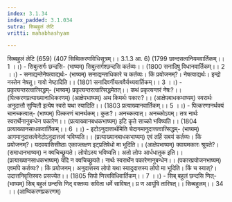 ```yaml
---
index: 3.1.34
index_padded: 3.1.034
sutra: सिब्बहुलं लेटि
vritti: mahabhashyam

---
```

 सिब्बहुलं लेटि (659) (407 सिब्विकरणविधिसूत्रम्।। 3.1.3 आ. 6) (1799 छान्दसत्वनियमवार्तिकम्।। 1 ।।) - सिबुत्सर्गः छन्दसि- (भाष्यम्) सिबुत्सर्गश्छन्दसि कर्तव्यः।। (1800 सनादिषु विधानवार्तिकम्।। 2 ।।) - सनाद्यन्तेनेषत्वाद्यर्थः- (भाष्यम्) सनाद्यन्ताधिकारे च कर्तव्यः। किं प्रयोजनम्?। नेषत्वाद्यर्थः। इन्द्रो नस्तेन नेषतु। गावो नेष्टादिति।। (1801 सनादिवर्गीयत्ववैर्यथ्यवार्तिकम्।। 3 ।।) - प्रकृत्यन्तरत्वात्सिद्धम्- (भाष्यम्) प्रकृत्यन्तरत्वात्सिद्धमेतत्।। कथं प्रकृत्यन्तरं नेषः?।। (पित्करणप्रत्याख्यानाधिकरणम्) (आक्षेपभाष्यम्) अथ किमर्थः पकारः?।। (आक्षेपबाधकभाष्यम्) स्वरार्थः अनुदात्तौ सुप्पितौ इत्येष स्वरो यथा स्यादिति।। (1803 प्रत्याख्यानवार्तिकम्।। 5 ।।) - पित्करणानर्थक्यं चानच्कत्वात्- (भाष्यम्) पित्करणं चानर्थकम्। कुतः?। अनच्कत्वात्। अनच्कोऽयम्। तत्र नार्थः स्वरार्थेनानुबन्धेन पकारेण।। (प्रत्याख्यानबधकभाष्यम्) इटि कृते साच्को भविष्यति।। (1804 प्रत्याख्यानसाधकवार्तिकम्।। 6 ।।) - इटोऽनुदात्तार्थमिति चेदागमानुदात्तत्वात्सिद्धम्- (भाष्यम्) आगमानुदात्तत्वेनेटोऽनुदात्तत्वं भविष्यति।। (प्रत्याख्यानबाधकभाष्यम्) एवं तर्हि सबयं कर्तव्यः। किं प्रयोजनम्?। यदवयासिसीष्ठाः एकाज्लक्षण इट्प्रतिषेधो मा भूदिति।। (आक्षेपभाष्यम्) क्वायमकारः श्रूयते?। (समाधानभाष्यम्) न क्वचिच्छ्रूयते। लोपोऽस्य भविष्यति। अतो लोपः आर्धधातुक इति।। (प्रत्याख्यानसाधकभाष्यम्) यदि न क्वचिच्छ्रूयते। नार्थः स्वरार्थेन पकारेणानुबन्धेन।। (पकारप्रयोजनभाष्यम्) एवमपि कर्तव्यः?। किं प्रयोजनम्। अनुदात्तस्य लोपो यथा स्यादुदात्तस्य लोपो मा भूदिति। किं च स्यात्?। उदात्तनिवृत्तिस्वरः प्रसज्येत।। (1805 सिपो णित्त्वविधिवार्तिकम्।। 7 ।।) - सिब् बहुलं छन्दसि णित्- (भाष्यम्) सिब् बहुलं छन्दसि णिद् वक्तव्यः सविता धर्मे साविषत्। प्र ण आयूंषि तारिषत्।। सिब्बहुलम्।। 34 ।। (आम्विकरणप्रकरणम्) 